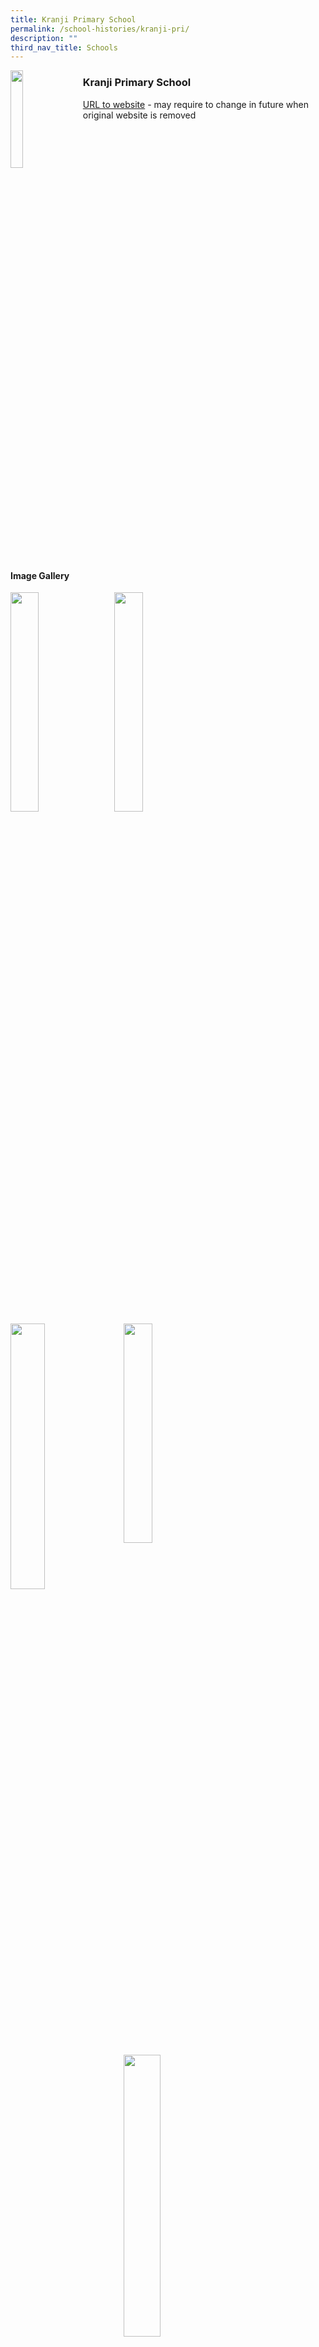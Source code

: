 ```yaml
---
title: Kranji Primary School
permalink: /school-histories/kranji-pri/
description: ""
third_nav_title: Schools
---
```

<img src="/images/kranjipri1.png" style="width:20%;margin-right:15px;" align = "left">

### **Kranji Primary School**
[URL to website](https://kranjipri.moe.edu.sg/) - may require to change in future when original website is removed

<br clear="left">

#### **Image Gallery**

<p><a href="https://staging.d1yxymztqoj7qn.amplifyapp.com/images/kranjipri2.jpg">  
<img src="/images/kranjipri2.jpg" style="width:30%;margin-right:15px;" align = "left">
</a></p>

<p><a href="https://staging.d1yxymztqoj7qn.amplifyapp.com/images/kranjipri3.jpg">  
<img src="/images/kranjipri3.jpg" style="width:30%;margin-right:15px;" align = "left">
</a></p>

<p><a href="https://staging.d1yxymztqoj7qn.amplifyapp.com/images/kranjipri4.jpg">  
<img src="/images/kranjipri4.jpg" style="width:33%;margin-right:15px;" align = "left">
</a></p>

<p><a href="https://staging.d1yxymztqoj7qn.amplifyapp.com/images/kranjipri5.jpg">  
<img src="/images/kranjipri5.jpg" style="width:30%;margin-right:15px;" align = "left">
</a></p>

<p><a href="https://staging.d1yxymztqoj7qn.amplifyapp.com/images/kranjipri6.jpg">  
<img src="/images/kranjipri6.jpg" style="width:34%;margin-right:15px;" align = "left">
</a></p>

<p><a href="https://staging.d1yxymztqoj7qn.amplifyapp.com/images/kranjipri7.jpg">  
<img src="/images/kranjipri7.jpg" style="width:30%;margin-right:15px;" align = "left">
</a></p>

<p><a href="https://staging.d1yxymztqoj7qn.amplifyapp.com/images/kranjipri8.jpg">  
<img src="/images/kranjipri8.jpg" style="width:30%;margin-right:15px;" align = "left">
</a></p>

<p><a href="https://staging.d1yxymztqoj7qn.amplifyapp.com/images/kranjipri9.jpg">  
<img src="/images/kranjipri9.jpg" style="width:30%;margin-right:33px;" align = "right">
</a></p>

<br clear="left">

#### **School History**
Kranji Primary School was established as a Government co-educational school in 1997 to meet the needs of the growing population of young families in Choa Chu Kang New Town. The school was officially declared opened on 3 July 1999 by Mr Yeo Cheow Tong, then Minister for Communications and Information Technology and Member of Parliament for Hong Kah GRC.

The school grew rapidly and soon underwent PRIME in 2002 as part of the Ministry of Education's (MOE) efforts to renew and support schools in Singapore so as to provide a conducive learning environment for students. Through this programme, Kranji Primary had the opportunity to expand and upgrade its facilities, giving it more room to innovate in teaching and learning and better engage the students.  An opening ceremony was held for the redeveloped campus. Then Minister for Transport and MP for Hong Kah GRC, Mr Yeo Cheow Tong, was invited as the Guest of Honour once again to grace the event.

In 2005, a new house system was developed to bring Kranjians of different levels and streams together to foster team spirit and bonding. The four houses were named after constellations - Delphinus, Monoceros, Taurus & Ursa Major to symbolise the school’s aspirations in reaching for the stars. Students were assigned to the Houses upon their admission to the school and remained as members of their Houses until they graduated from the school. All members of the staff were also assigned to Houses, with an appointed House Master/Mistress leading the House in the various school events and activities held throughout an academic year, assisted by the Assistant House Master/Mistress.

Kranji Primary celebrated its 10th anniversary in 2006 with a carnival – “Fan10sia”. Members of the public were invited to join in the festivities with the staff and students.

2010 was a significant year for Kranji Primary. The school won the West Zone Inter-Primary Schools Basketball Championship in all 4 divisions and  
was also crowned the National Champions for the Junior and Senior Boys’ Inter-Primary Schools Basketball Championships. Due to the comprehensive programmes and sustained achievements, Kranji Primary was the first and only primary school in Singapore that was awarded the prestigious “Programme for School-Based Excellence” Award by MOE for its excellence in basketball from 2007 to 2011. In 2012, the school was once again honoured with the status of renewal for this award.

Kranji Primary began operating as a single session school in 2013. With access to school resources and facilities for the whole day, the school enjoyed greater flexibility in timetabling and could introduce more after-school enrichment programmes and extra-curricular activities. 

In 2015, Kranji Primary School was accorded the Learning for Life Programme (LLP) in Developing Champions in Life through Sports, a natural extension from the school’s niche programme in basketball. Our LLP adopts a whole-school approach to develop Kranjian Champions and build their character through sports.

The school incorporated the CCA programmes within school hours in 2018, so as to encourage full participation among the Primary Three to Primary Six students. Primary One and Primary Two students were engaged in sports activities through the PAL programme and the annual Budding Champions Day.

2018 also marked Kranji Primary’s 21st year in education, and this was complemented with the completion of the PERI upgrading. There were new additions such as the Indoor Sports Hall, a Butterfly Garden, and special rooms such as the Life Skills Room and the Teaching Lab. These new facilities and special rooms brought about an enhanced learning experience for the students. In addition, a Student Care Centre was also established for after-school care. The school celebrated this joyous occasion with aplomb, and Mr C. Kunalan was invited as the Guest of Honour to officiate the opening of the Indoor Sports Hall to mark the occasion amidst other celebratory activities.

MOE Kindergarten @ Kranji was established in 2019. With a strong team of early childhood educators, 60 K1 students were enrolled as the pioneer batch of MK-Kranji students and assimilated quickly into the school’s learning environment. In addition, K-Care was also established to provide care for the pre-school students before and after school hours.

Kranji Primary continues to maintain and upgrade its facilities. The school library was renovated and given a facelift in 2019. The school facade was also spruced up with a fresh coat of paint in 2020.

In 2020, Kranji Primary embarked on its Applied Learning Programme (ALP) which leverages on the strengths of the school in the teaching and learning of Mathematics and Science to facilitate inquiry-based learning and develop children in their critical and inventive thinking skills. Our ALP aims to connect classroom learning with real-life applications and encourages students to creatively apply concepts to solve authentic problems. It focuses on evoking curiosity in learning, developing inventive thinking and encouraging a dare-to-try spirit, while tapping on the affordances of technology in the form of digital portfolios, digital platforms, and digital devices, to augment the learning experience for our students. A Maker Space was created to allow our students to tinker and make prototypes of their solutions.

Principals:<br>
\- Mr Tan Say Kiat (1997–2002)<br>
\- Mr Wong Poo Mun, Sam (2002–2009)<br>
\- Mrs Chin Shin Wea (2009–2013)<br>
\- Mrs Loh Meng Har (2014–2018)<br>
\- Mdm Goh Meei Yunn (2019–present)

#### **Key Milestones**

|  |  |
|:---:|---|
| 1997 | Establishment of Kranji Primary School. |
| 1999 | Official opening of Kranji Primary School. |
| 2004 | Completion of PRIME and opening ceremony for redeveloped campus. |
| 2006 | Celebration of 10th anniversary. |
| 2015 | Established Learning for Life Programme in ‘Developing Champions in Life through Sports’. |
| 2016 | Start of PERI upgrading. |
| 2018 | Celebration of 21st anniversary and completion of PERI upgrading. |
| 2019 | MOE Kindergarten @ Kranji, Kindergarten Care Centre and Student Care Centre started operations. |
| 2020 | Established Applied Learning Programme in ‘Nurturing Joyful Learners through Critical and Inventive Thinking’. |
|

#### **School Motto**

| | |
|---|---|
| **Knowledge** | To equip students with the KNOWLEDGE necessary to develop them to their full potential |
| **Practice** | To provide opportunities for students to put into PRACTICE the knowledge they have gained |
| **Success** | To achieve SUCCESS in their endeavours |
|

#### **School Crest**
<img src="/images/kranjipri1.png" style="width:20%;margin-right:15px;" align = "left">

The school logo is formed by the 3 letters K, P and S, a scroll, a rising sun, an open book and a foundation. K, P and S are the initials of the school name, and underpin the school motto.

<br clear="left">

**Symbols in the School Crest:**

|  |  |
|---|---|
| **The rising sun** | Signifies a new beginning and the school rising to great heights. |
| **The book** with the word ‘Knowledge’ | Represents the acquisition of new knowledge |
| **The scroll** with the KPS acronym | Represents a new beginning for every student as he or she enters primary school and embarks on a journey of lifelong learning. |
| **The foundation** with the words ‘Practice’ and 'Success' | Symbolizes the school’s belief that having acquired learning, the knowledge will be put into practice so as to be able to achieve success. |
|

**Colours of School Crest:**

|  |  |
|---|---|
| **Yellow** | Symbolises a bright and brilliant future filled with joy, hope and happiness |
| **Blue** | Signifies the depth and stability that knowledge brings to our students. |
|

#### **School Song**
**Audio, require school to upload on youtube**

At Kranji we learn to work and play,<br>
making the most of each new day.<br>
Giving our best in all that we do,<br>
living our values every day.

It’s here where we aspire,<br>
to be joyful learners.<br>
Strive to be,<br>
gracious citizens.<br>
Give our best,<br>
to be champions in life every day.

It’s here where we belong,<br>
in this family.<br>
We’ll learn and play,<br>
with our friends and teachers.<br>
Do our best,<br>
and we’ll live up to our promise.

Through knowledge and practice we’ll succeed,<br>
following faithfully our creed.<br>
Working together hand in hand,<br>
showing our love for KPS.
